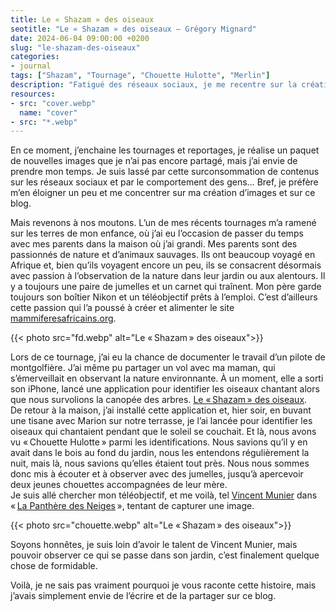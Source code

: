 ```yaml
---
title: Le « Shazam » des oiseaux
seotitle: "Le « Shazam » des oiseaux — Grégory Mignard"
date: 2024-06-04 09:00:00 +0200
slug: "le-shazam-des-oiseaux"
categories:
- journal
tags: ["Shazam", "Tournage", "Chouette Hulotte", "Merlin"]
description: "Fatigué des réseaux sociaux, je me recentre sur la création et la nature. Lors d'un vol en montgolfière, j'ai redécouvert la passion familiale pour l'observation des oiseaux."
resources:
- src: "cover.webp"
  name: "cover"
- src: "*.webp"
---
```


En ce moment, j’enchaine les tournages et reportages, je réalise un paquet de nouvelles images que je n’ai pas encore partagé, mais j’ai envie de prendre mon temps. Je suis lassé par cette surconsommation de contenus sur les réseaux sociaux et par le comportement des gens… Bref, je préfère m’en éloigner un peu et me concentrer sur ma création d’images et sur ce blog.

Mais revenons à nos moutons.
L’un de mes récents tournages m’a ramené sur les terres de mon enfance, où j’ai eu l’occasion de passer du temps avec mes parents dans la maison où j’ai grandi. Mes parents sont des passionnés de nature et d’animaux sauvages. Ils ont beaucoup voyagé en Afrique et, bien qu’ils voyagent encore un peu, ils se consacrent désormais avec passion à l’observation de la nature dans leur jardin ou aux alentours. Il y a toujours une paire de jumelles et un carnet qui traînent. Mon père garde toujours son boîtier Nikon et un téléobjectif prêts à l’emploi. C’est d’ailleurs cette passion qui l’a poussé à créer et alimenter le site [mammiferesafricains.org](https://mammiferesafricains.org).

{{< photo src="fd.webp" alt="Le « Shazam » des oiseaux">}}

Lors de ce tournage, j’ai eu la chance de documenter le travail d’un pilote de montgolfière. J’ai même pu partager un vol avec ma maman, qui s’émerveillait en observant la nature environnante. À un moment, elle a sorti son iPhone, lancé une application pour identifier les oiseaux chantant alors que nous survolions la canopée des arbres. [Le « Shazam » des oiseaux](https://merlin.allaboutbirds.org).  
De retour à la maison, j’ai installé cette application et, hier soir, en buvant une tisane avec Marion sur notre terrasse, je l’ai lancée pour identifier les oiseaux qui chantaient pendant que le soleil se couchait. Et là, nous avons vu « Chouette Hulotte » parmi les identifications. Nous savions qu’il y en avait dans le bois au fond du jardin, nous les entendons régulièrement la nuit, mais là, nous savions qu’elles étaient tout près. Nous nous sommes donc mis à écouter et à observer avec des jumelles, jusqu’à apercevoir deux jeunes chouettes accompagnées de leur mère.  
Je suis allé chercher mon téléobjectif, et me voilà, tel [Vincent Munier](https://www.vincentmunier.com/vincent-munier/) dans « [La Panthère des Neiges](https://www.netflix.com/watch/81497741) », tentant de capturer une image.

{{< photo src="chouette.webp" alt="Le « Shazam » des oiseaux">}}

Soyons honnêtes, je suis loin d’avoir le talent de Vincent Munier, mais pouvoir observer ce qui se passe dans son jardin, c’est finalement quelque chose de formidable.

Voilà, je ne sais pas vraiment pourquoi je vous raconte cette histoire, mais j’avais simplement envie de l’écrire et de la partager sur ce blog.